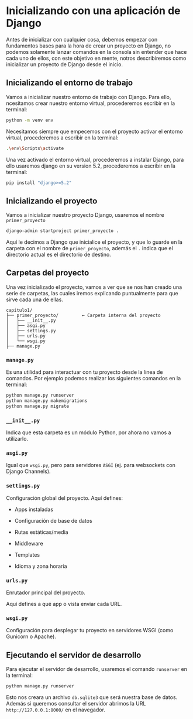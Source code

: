 # Inicializando con una aplicación de Django

Antes de inicializar con cualquier cosa, debemos empezar con fundamentos
bases para la hora de crear un proyecto en Django, no podemos solamente lanzar
comandos en la consola sin entender que hace cada uno de ellos, con este objetivo
en mente, notros describiremos como inicializar un proyecto de Django desde el inicio.

## Inicializando el entorno de trabajo

Vamos a inicializar nuestro entorno de trabajo con Django. Para ello,
ncesitamos crear nuestro entorno virtual, procederemos escribir en la terminal:

```bash
python -m venv env
```

Necesitamos siempre que empecemos con el proyecto activar el entorno virtual,
procederemos a escribir en la terminal:

```bash
.\env\Scripts\activate
```

Una vez activado el entorno virtual, procederemos a instalar Django, para ello
usaremos django en su version 5.2, procederemos a escribir en la terminal:

```bash
pip install "django>=5.2"
```

## Inicializando el proyecto

Vamos a inicializar nuestro proyecto Django, usaremos el nombre `primer_proyecto`

```bash
django-admin startproject primer_proyecto .
```

Aquí le decimos a Django que inicialice el proyecto, y que lo guarde en la carpeta
con el nombre de `primer_proyecto`, además el `.` indica que el directorio
actual es el directorio de destino.

## Carpetas del proyecto

Una vez inicializado el proyecto, vamos a ver que se nos han creado
una serie de carpetas, las cuales iremos explicando puntualmente para que sirve
cada una de ellas.

```text
capitulo1/
├── primer_proyecto/         ← Carpeta interna del proyecto
│   ├── __init__.py
│   ├── asgi.py
│   ├── settings.py
│   ├── urls.py
│   └── wsgi.py
├── manage.py
```

### `manage.py`

Es una utilidad para interactuar con tu proyecto desde la línea de comandos.
Por ejemplo podemos realizar los siguientes comandos en la terminal:

```bash
python manage.py runserver
python manage.py makemigrations
python manage.py migrate
```

### `__init__.py`

Indica que esta carpeta es un módulo Python, por ahora no vamos a utilizarlo.

### `asgi.py`

Igual que `wsgi.py`, pero para servidores `ASGI` (ej. para websockets con Django Channels).

### `settings.py`

Configuración global del proyecto. Aquí defines:

- Apps instaladas

- Configuración de base de datos

- Rutas estáticas/media

- Middleware

- Templates

- Idioma y zona horaria

### `urls.py`

Enrutador principal del proyecto.

Aquí defines a qué app o vista enviar cada URL.

### `wsgi.py`

Configuración para desplegar tu proyecto en servidores WSGI (como Gunicorn o Apache).

## Ejecutando el servidor de desarrollo

Para ejecutar el servidor de desarrollo, usaremos el comando `runserver`
en la terminal:

```bash
python manage.py runserver
```

Esto nos creara un archivo `db.sqlite3` que será nuestra base de datos.
Además si queremos consultar el servidor abrimos la URL `http://127.0.0.1:8000/`
en el navegador.
